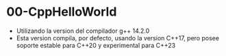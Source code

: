 # 00-CppHelloWorld

- Utilizando la version del compilador g++ 14.2.0
- Esta version compila, por defecto, usando la version C++17,
pero posee soporte estable para C++20 y experimental para C++23